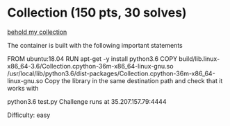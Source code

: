 # Collection (150 pts, 30 solves)
[behold my collection](files/52ae03f0ae030a74a2bd466852308cba74c0f313.tar.gz)

The container is built with the following important statements

FROM ubuntu:18.04
RUN apt-get -y install python3.6
COPY build/lib.linux-x86_64-3.6/Collection.cpython-36m-x86_64-linux-gnu.so /usr/local/lib/python3.6/dist-packages/Collection.cpython-36m-x86_64-linux-gnu.so
Copy the library in the same destination path and check that it works with

python3.6 test.py
Challenge runs at 35.207.157.79:4444

Difficulty: easy
